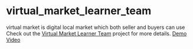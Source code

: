 # virtual_market_learner_team
virtual market is digital local market which both seller and buyers can use
Check out the [Virtual Market Learner Team](https://safiyaansari.github.io/virtual_market_learner_team/) project for more details.
[Demo Video](https://drive.google.com/file/d/1lfe2gBsyC7x-HxRt66nI_hG-yj5P6naB/view?usp=sharing)
